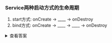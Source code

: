 ### Service两种启动方式的生命周期
1. start方式: onCreate -> ____ -> onDestroy
2. bind方式: onCreate -> ____ -> ____ -> onDestroy

<details>
<summary>查看答案</summary>
<pre>
onStartCommand onBind onUnbind
</pre>
</details>